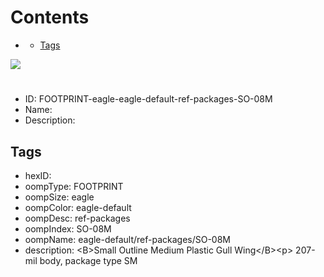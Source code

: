 



Contents
========

* [](#)
	* [Tags](#tags)
  
![][im]
# 

- ID: FOOTPRINT-eagle-eagle-default-ref-packages-SO-08M
- Name: 
- Description: 

## Tags

- hexID: 
- oompType: FOOTPRINT
- oompSize: eagle
- oompColor: eagle-default
- oompDesc: ref-packages
- oompIndex: SO-08M
- oompName: eagle-default/ref-packages/SO-08M
- description: &lt;B&gt;Small Outline Medium Plastic Gull Wing&lt;/B&gt;&lt;p&gt;&#xD;
207-mil body, package type SM



[im]: image.png
